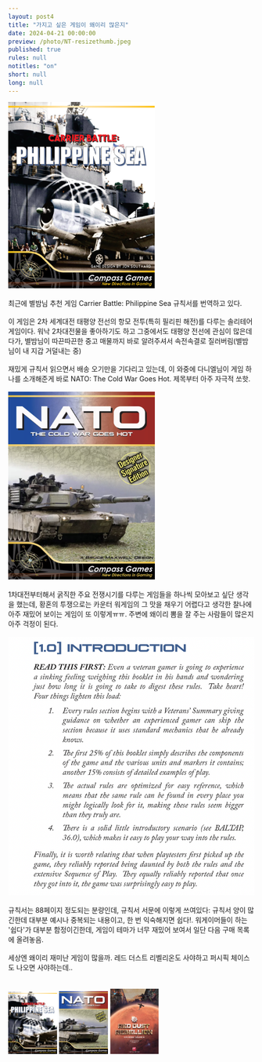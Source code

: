 ```yaml
---
layout: post4
title: "가지고 싶은 게임이 왜이리 많은지"
date: 2024-04-21 00:00:00
preview: /photo/NT-resizethumb.jpeg
published: true
rules: null
notitles: "on"
short: null
long: null
---
```


<img src="/photo/cpb_thumb.jpeg" width="300"> 
<br>
<br>
최근에 별밤님 추천 게임 Carrier Battle: Philippine Sea 규칙서를 번역하고 있다.
<br>
<br>
이 게임은 2차 세계대전 태평양 전선의 항모 전투(특히 필리핀 해전)를 다루는 솔리테어 게임이다. 워낙 2차대전물을 좋아하기도 하고 그중에서도 태평양 전선에 관심이 많은데다가, 별밤님이 따끈따끈한 중고 매물까지 바로 알려주셔서 속전속결로 질러버림(별밤님이 내 지갑 거덜내는 중)
<br>
<br>
재밌게 규칙서 읽으면서 배송 오기만을 기다리고 있는데, 이 와중에 다니엘님이 게임 하나를 소개해준게 바로 NATO: The Cold War Goes Hot. 제목부터 아주 자극적 쏘핫.
<br>
<br>
<img src="/photo/NATO.png" width="300"> 
<br> 
<br>
1차대전부터해서 굵직한 주요 전쟁시기를 다루는 게임들을 하나씩 모아보고 싶단 생각을 했는데, 황혼의 투쟁으로는 카운터 워게임의 그 맛을 채우기 어렵다고 생각한 찰나에 아주 재밌어 보이는 게임이 또 이렇게ㅠㅠ. 주변에 왜이리 뽐을 잘 주는 사람들이 많은지 아주 걱정이 된다. 
<br>
<br>
<img src="/photo/Nato1.png" width="600"> 
<br> 
<br>
규칙서는 88페이지 정도되는 분량인데, 규칙서 서문에 이렇게 쓰여있다: 규칙서 양이 많긴한데 대부분 예시나 중복되는 내용이고, 한 번 익숙해지면 쉽다!. 워게이머들이 하는 '쉽다'가 대부분 함정이긴한데, 게임이 테마가 너무 재밌어 보여서 일단 다음 구매 목록에 올려놓음.
<br>
<br> 
세상엔 왜이리 재미난 게임이 많을까. 레드 더스트 리벨리온도 사야하고 퍼시픽 체이스도 나오면 사야하는데..
<br> 
<br>
<br>
<img src="/photo/cpb_thumb.jpeg" width="100"> <img src="/photo/NATO.png" width="100"> <img src="/photo/rdr_thumb.png" width="100">
